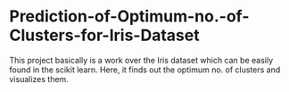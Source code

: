 # Prediction-of-Optimum-no.-of-Clusters-for-Iris-Dataset
This project basically is a work over the Iris dataset which can be easily found in the scikit learn. Here, it finds out the optimum no. of clusters and visualizes them.
